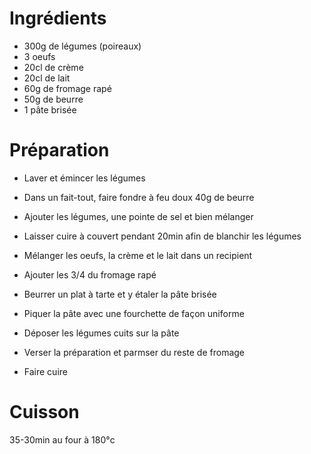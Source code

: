 # Ingrédients

* 300g de légumes (poireaux)
* 3 oeufs
* 20cl de crème
* 20cl de lait
* 60g de fromage rapé
* 50g de beurre
* 1 pâte brisée

# Préparation

* Laver et émincer les légumes
* Dans un fait-tout, faire fondre à feu doux 40g de beurre
* Ajouter les légumes, une pointe de sel et bien mélanger
* Laisser cuire à couvert pendant 20min afin de blanchir les légumes

* Mélanger les oeufs, la crème et le lait dans un recipient
* Ajouter les 3/4 du fromage rapé
* Beurrer un plat à tarte et y étaler la pâte brisée
* Piquer la pâte avec une fourchette de façon uniforme

* Déposer les légumes cuits sur la pâte
* Verser la préparation et parmser du reste de fromage
* Faire cuire

# Cuisson

35-30min au four à 180°c
